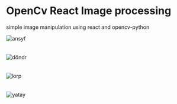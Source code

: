 # OpenCv React Image processing
 simple image manipulation using react and opencv-python

![ansyf](https://user-images.githubusercontent.com/81161466/235329879-d74c64d2-33b8-45a2-a3a0-2b5413dc06a1.png)
<br/>
<br/>
<br/>
![döndr](https://user-images.githubusercontent.com/81161466/235329894-cd524027-f572-4e1a-a419-ada824185ae5.png)
<br/>
<br/>
<br/>
![kırp](https://user-images.githubusercontent.com/81161466/235329908-6f2a752e-2ae3-488e-afd6-6b3f3a9033d2.png)
<br/>
<br/>
<br/>
![yatay](https://user-images.githubusercontent.com/81161466/235329937-fc082345-85fe-432c-8f8d-601c7160e6c1.png)

